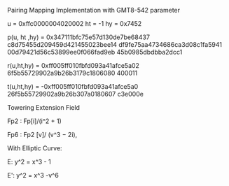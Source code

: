 Pairing Mapping Implementation with GMT8-542 parameter

u = 0xffc0000004020002
ht = -1
hy = 0x7452

p(u, ht ,hy) =
0x347111bfc75e57d130de7be68437
c8d75455d209459d421455023bee14
df9fe75aa4734686ca3d08c1fa5941
00d79421d56c53899ee0f066fad9eb
45b0985dbdbba2dcc1

r(u,ht,hy) = 
0xff005ff010fbfd093a41afce5a02
6f5b55729902a9b26b3179c1806080
400011

t(u,ht,hy) =
-0xff005ff010fbfd093a41afce5a0
26f5b55729902a9b26b307a0180607
c3e000e

Towering Extension Field

Fp2 : Fp[i]/(i^2 + 1)

Fp6 : Fp2 [v]/ (v^3 − 2i),

With Elliptic Curve:

E: y^2 = x^3 - 1

E': y^2 = x^3 -v^6